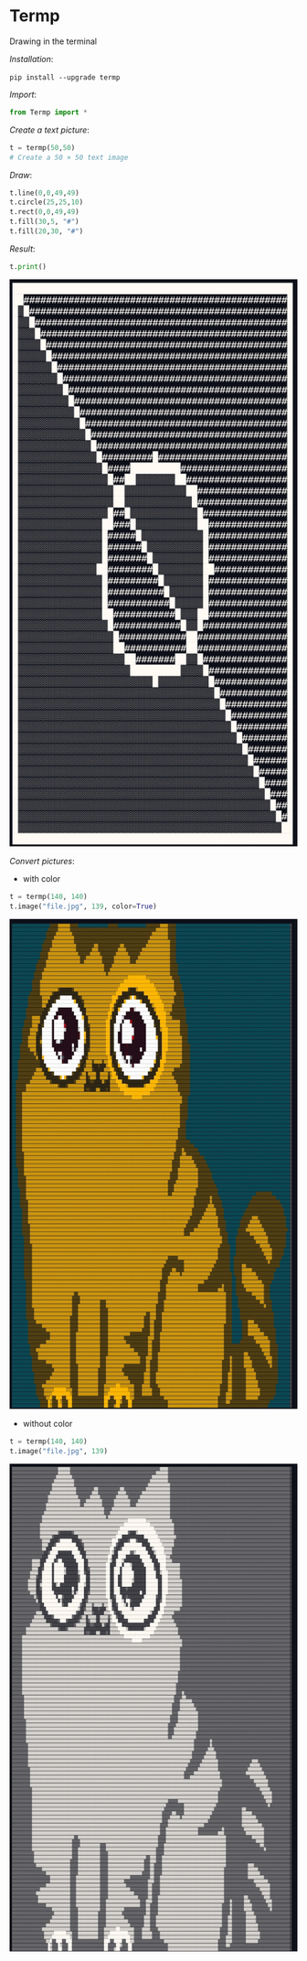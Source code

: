 # Termp
Drawing in the terminal

*Installation*:

`pip install --upgrade termp`

*Import*:
```python
from Termp import *
```

*Create a text picture*:
```python
t = termp(50,50)
# Create a 50 × 50 text image
```
*Draw*:
```python
t.line(0,0,49,49)
t.circle(25,25,10)
t.rect(0,0,49,49)
t.fill(30,5, "#")
t.fill(20,30, "#")
```
*Result*:
```python
t.print()
```
 
<div align="center">

![image](https://github.com/dmitrijkotov634/Termp/blob/master/result.jpg)

</div>

*Convert pictures*:
* with color
```python
t = termp(140, 140)
t.image("file.jpg", 139, color=True)
```

<div align="center">

![image](https://github.com/dmitrijkotov634/Termp/blob/master/result1.jpg)

</div>

* without color
```python
t = termp(140, 140)
t.image("file.jpg", 139)
```

<div align="center">

![image](https://github.com/dmitrijkotov634/Termp/blob/master/result2.jpg)

</div>